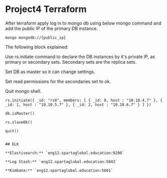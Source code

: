 # Project4 Terraform


After terraform apply log in to mongo db using below mongo command and add the public IP of the primary DB instance. 

`mongo mongodb://{public_ip}`

The following block explained:

Use rs.initiate command to declare the DB instances by it's private IP, as primary or secondary sets.
Secondary sets are the replica sets.

Set DB as master so it can change settings.

Set read permissions for the secondaries set to ok.

Quit mongo shell.

```
rs.initiate({ _id: "rs0", members: [ { _id: 0, host : "10.10.4.7" }, { _id: 1, host : "10.10.5.7" }, { _id: 2, host : "10.10.6.7" } ] })

db.isMaster()

rs.slaveOk()

quit()


## ELK

**Elastisearch:** `eng12.spartaglobal.education:9200`

**Log Stash:** `eng12.spartaglobal.education:5043`

**Kimbana:** `eng12.spartaglobal.education:5601`
